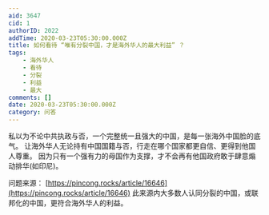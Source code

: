 ```yaml
---
aid: 3647
cid: 1
authorID: 2022
addTime: 2020-03-23T05:30:00.000Z
title: 如何看待 “唯有分裂中国，才是海外华人的最大利益” ？
tags:
    - 海外华人
    - 看待
    - 分裂
    - 利益
    - 最大
comments: []
date: 2020-03-23T05:30:00.000Z
category: 问答
---
```


私以为不论中共执政与否，一个完整统一且强大的中国，是每一张海外中国脸的底气。 让海外华人无论持有中国国籍与否，行走在哪个国家都更自信、更得到他国人尊重。 因为只有一个强有力的母国作为支撑，才不会再有他国政府敢于肆意煽动排华(如印尼)。

问题来源： [https://pincong.rocks/article/16646](https://pincong.rocks/article/16646) 此来源内大多数人认同分裂的中国，或联邦化的中国，更符合海外华人的利益。
